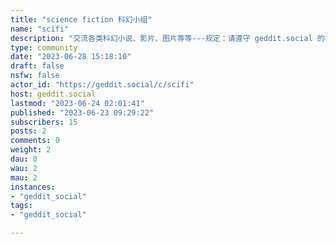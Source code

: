 ```yaml
---
title: "science fiction 科幻小组" 
name: "scifi"
description: "交流各类科幻小说、影片、图片等等---规定：请遵守 geddit.social 的相关规定。请善用“剧透折叠”+“内容警告”功能。请尽量在回复中删除 @sci-fi ，减少对大家的打扰。It's better to use Chinese & English so everyone could take part."
type: community
date: "2023-06-28 15:18:10"
draft: false
nsfw: false
actor_id: "https://geddit.social/c/scifi"
host: geddit.social
lastmod: "2023-06-24 02:01:41"
published: "2023-06-23 09:29:22"
subscribers: 15
posts: 2
comments: 0
weight: 2
dau: 0
wau: 2
mau: 2
instances:
- "geddit_social"
tags: 
- "geddit_social"

---
```

